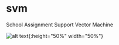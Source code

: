 # svm
School Assignment Support Vector Machine

![alt text](https://i.ibb.co/86nc2Gt/linear.png){:height="50%" width="50%"}
